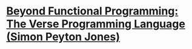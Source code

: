 # [Beyond Functional Programming: The Verse Programming Language (Simon Peyton Jones)](https://www.youtube.com/watch?v=832JF1o7Ck8&list=LL6MKUgGZ9Q8c2Ff7GnoRoqA)

